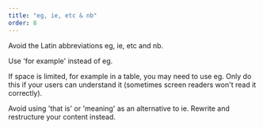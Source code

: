 ```yaml
---
title: "eg, ie, etc & nb"
order: 8
---
```


Avoid the Latin abbreviations eg, ie, etc and nb.

Use 'for example' instead of eg.

If space is limited, for example in a table, you may need to use eg. Only do this if your users can understand it (sometimes screen readers won't read it correctly).

Avoid using 'that is' or 'meaning' as an alternative to ie. Rewrite and restructure your content instead.
